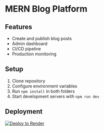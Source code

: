 # MERN Blog Platform

## Features
- Create and publish blog posts
- Admin dashboard
- CI/CD pipeline
- Production monitoring

## Setup
1. Clone repository
2. Configure environment variables
3. Run `npm install` in both folders
4. Start development servers with `npm run dev`

## Deployment
[![Deploy to Render](https://render.com/images/deploy-to-render-button.svg)](https://render.com/deploy)
